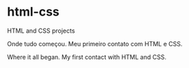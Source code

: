 # html-css
HTML and CSS projects

Onde tudo começou.
Meu primeiro contato com HTML e CSS.

Where it all began.
My first contact with HTML and CSS.
